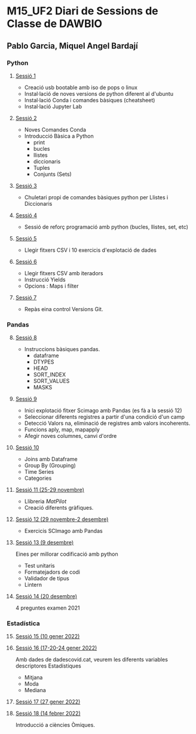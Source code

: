 # M15_UF2 Diari de Sessions de Classe de DAWBIO
## Pablo Garcia, Miquel Angel Bardají

### Python 

1. [Sessió 1](./Sessi%C3%B31_PreparacioEntorn "Sessió 1")
	- Creació usb bootable amb iso de pops o linux
	- Instal·lació de noves versions de python diferent al d'ubuntu
	- Instal·lació Conda i comandes bàsiques (cheatsheet)
	- Instal·lació Jupyter Lab
2. [Sessió 2](./Sessi%C3%B32_ComandesConda "Sessió 2")
	- Noves Comandes Conda
	- Introducció Bàsica a Python 
		- print
		- bucles
		- llistes
		- diccionaris
		- Tuples
		- Conjunts (Sets)
3. [Sessió 3](./Sessi%C3%B33_Cheatsheet "Sessió 3")
	- Chuletari propi de comandes bàsiques python per Llistes i Diccionaris
4. [Sessió 4](./Sessi%C3%B34_exercicisRepasPython "Sessió4")
	- Sessió de reforç programació amb python (bucles, llistes, set, etc)
5. [Sessió 5](./Sessió5_ExplotacioFitxersCSV "Sessió 5")
	- Llegir fitxers CSV i 10 exercicis d'explotació de dades

6. [Sessió 6](./sessio6_Iteradors_Fitxers "Sessió 6")
	- Llegir fitxers CSV amb iteradors
	- Instrucció Yields
	- Opcions : Maps i filter

7. [Sessió 7](./sessió7_git "Sessió 7")
	- Repàs eina control Versions Git.

### Pandas 

8. [Sessió 8](./Sessió8_Pandas "Sessió 8")
	- Instruccions bàsiques pandas.
		* dataframe
		* DTYPES
		* HEAD
		* SORT_INDEX
		* SORT_VALUES
		* MASKS


9. [Sessió 9](./Sessió9_PandasScimago "Sessió 9")
	- Inici explotació fitxer Scimago amb Pandas (es fà a la sessió 12)
	- Seleccionar diferents registres a partir d'una condició d'un camp
	- Detecció Valors na, eliminació de registres amb valors incoherents.
	- Funcions aply, map, mapapply
	- Afegir noves columnes, canvi d'ordre

10. [Sessió 10](./Sessió10_JoinPandas "Sessió 10")
	- Joins amb Dataframe
	- Group By (Grouping)
	- Time Series
	- Categories


11. [Sessió 11 (25-29 novembre)](./Sessió11_Grafiques "Sessió 11")

	- Llibreria *MatPilot* 
	- Creació diferents gràfiques.

12. [Sessió 12 (29 novembre-2 desembre)](./Sessió12_ScimagoPandas "Sessió 12")

	- Exercicis SCImago amb Pandas 

13. [Sessió 13 (9 desembre)](./Sessió13_Validadors "Sessió 13")

	Eines per millorar codificació amb python
	- Test unitaris
	- Formatejadors de codi
	- Validador de tipus
	- Lintern

14. [Sessió 14 (20 desembre)](./Sessió14_ExamSolutions "Exam 14")

	4 preguntes examen 2021

### Estadística 
 
15. [Sessió 15 (10 gener 2022)](./Sessió15_Estadistica "Estadística ")	


16. [Sessió 16 (17-20-24 gener 2022)](./Sessió16_EstadisticaDadesCovid "Dades covid ")	

	Amb dades de dadescovid.cat, veurem les diferents variables descriptores Estadístiques
	
	- Mitjana
	- Moda
	- Mediana

17. [Sessió 17 (27 gener 2022)](./Sessió17_PràcticaEstadistica "Pràctica Estadística")

18. [Sessió 18 (14 febrer 2022)](./Sessió18_Òmiques "Ciencies Òmiques")

	Introducció a ciències Òmiques.